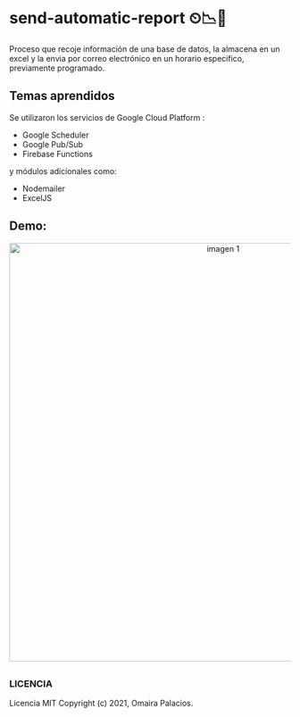# send-automatic-report ⏲📉📩

Proceso que recoje información de una base de datos, la almacena en un excel y la envia por correo electrónico en un horario especifico, previamente programado.

## Temas aprendidos

Se utilizaron los servicios de Google Cloud Platform :

* Google Scheduler
* Google Pub/Sub
* Firebase Functions

y módulos adicionales como:

* Nodemailer
* ExcelJS

## Demo:

<div align="center" style="margin-bottom:30px">
  <img src="https://github.com/omairapalacios/send-automatic-report/blob/main/poc-email.png" width="750" title="imagen 1">
</div>

### LICENCIA

Licencia MIT Copyright (c) 2021, Omaira Palacios.
